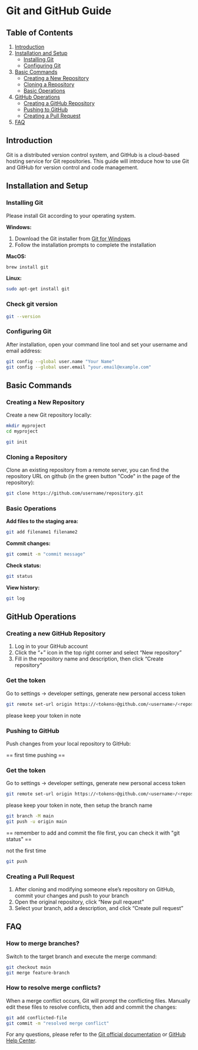 
# Git and GitHub Guide

## Table of Contents
1. [Introduction](#introduction)
2. [Installation and Setup](#installation-and-setup)
   - [Installing Git](#installing-git)
   - [Configuring Git](#configuring-git)
3. [Basic Commands](#basic-commands)
   - [Creating a New Repository](#creating-a-new-repository)
   - [Cloning a Repository](#cloning-a-repository)
   - [Basic Operations](#basic-operations)
4. [GitHub Operations](#github-operations)
   - [Creating a GitHub Repository](#creating-a-github-repository)
   - [Pushing to GitHub](#pushing-to-github)
   - [Creating a Pull Request](#creating-a-pull-request)
5. [FAQ](#faq)

## Introduction
Git is a distributed version control system, and GitHub is a cloud-based hosting service for Git repositories. This guide will introduce how to use Git and GitHub for version control and code management.

## Installation and Setup

### Installing Git
Please install Git according to your operating system.

**Windows:**
1. Download the Git installer from [Git for Windows](https://gitforwindows.org/)
2. Follow the installation prompts to complete the installation

**MacOS:**
```bash
brew install git
```

**Linux:**
```bash
sudo apt-get install git
```

### Check git version
```bash
git --version
```

### Configuring Git
After installation, open your command line tool and set your username and email address:

```bash
git config --global user.name "Your Name"
git config --global user.email "your.email@example.com"
```

## Basic Commands

### Creating a New Repository
Create a new Git repository locally:

```bash
mkdir myproject
cd myproject

git init
```

### Cloning a Repository
Clone an existing repository from a remote server, you can find the repository URL on github (in the green button "Code" in the page of the repository):

```bash
git clone https://github.com/username/repository.git
```

### Basic Operations
**Add files to the staging area:**

```bash
git add filename1 filename2
```

**Commit changes:**

```bash
git commit -m "commit message"
```

**Check status:**

```bash
git status
```

**View history:**

```bash
git log
```

## GitHub Operations

### Creating a new GitHub Repository
1. Log in to your GitHub account
2. Click the “+” icon in the top right corner and select “New repository”
3. Fill in the repository name and description, then click “Create repository”

### Get the token
Go to settings -> developer settings, generate new personal access token
```bash
git remote set-url origin https://<tokens>@github.com/<username>/<repository name>.git
```
please keep your token in note

### Pushing to GitHub
Push changes from your local repository to GitHub:

== first time pushing ==

### Get the token
Go to settings -> developer settings, generate new personal access token
```bash
git remote set-url origin https://<tokens>@github.com/<username>/<repository name>.git
```
please keep your token in note, then setup the branch name
```bash
git branch -M main
git push -u origin main
```

== remember to add and commit the file first, you can check it with "git status" ==

not the first time 
```bash
git push
```

### Creating a Pull Request
1. After cloning and modifying someone else’s repository on GitHub, commit your changes and push to your branch
2. Open the original repository, click “New pull request”
3. Select your branch, add a description, and click “Create pull request”

## FAQ
### How to merge branches?
Switch to the target branch and execute the merge command:

```bash
git checkout main
git merge feature-branch
```

### How to resolve merge conflicts?
When a merge conflict occurs, Git will prompt the conflicting files. Manually edit these files to resolve conflicts, then add and commit the changes:

```bash
git add conflicted-file
git commit -m "resolved merge conflict"
```

For any questions, please refer to the [Git official documentation](https://git-scm.com/doc) or [GitHub Help Center](https://help.github.com).


